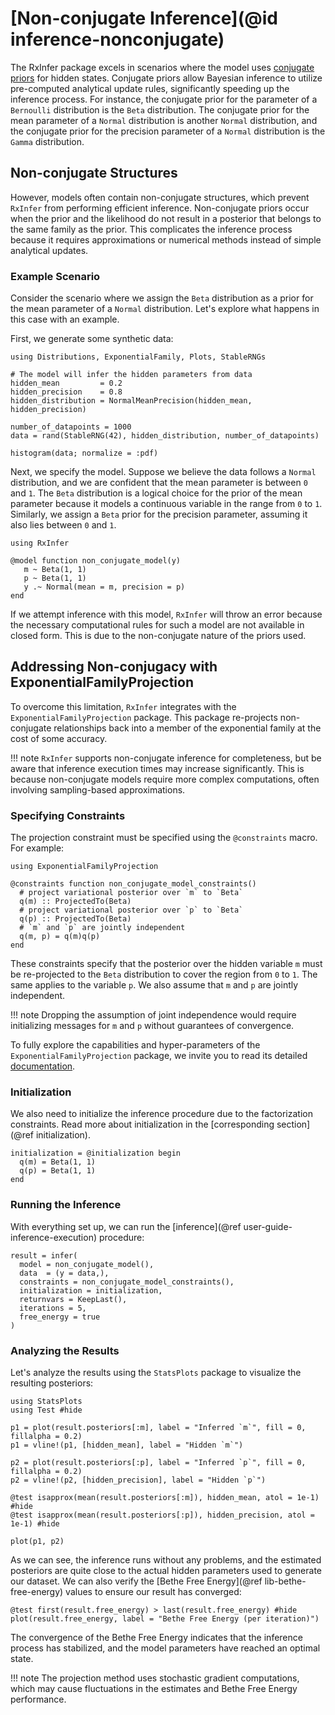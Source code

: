 # [Non-conjugate Inference](@id inference-nonconjugate)

The RxInfer package excels in scenarios where the model uses [conjugate priors](https://en.wikipedia.org/wiki/Conjugate_prior) for hidden states. Conjugate priors allow Bayesian inference to utilize pre-computed analytical update rules, significantly speeding up the inference process. For instance, the conjugate prior for the parameter of a `Bernoulli` distribution is the `Beta` distribution. The conjugate prior for the mean parameter of a `Normal` distribution is another `Normal` distribution, and the conjugate prior for the precision parameter of a `Normal` distribution is the `Gamma` distribution.

## Non-conjugate Structures

However, models often contain non-conjugate structures, which prevent `RxInfer` from performing efficient inference. Non-conjugate priors occur when the prior and the likelihood do not result in a posterior that belongs to the same family as the prior. This complicates the inference process because it requires approximations or numerical methods instead of simple analytical updates.

### Example Scenario

Consider the scenario where we assign the `Beta` distribution as a prior for the mean parameter of a `Normal` distribution. Let's explore what happens in this case with an example.

First, we generate some synthetic data:

```@example non-conjugacy-prior-likelihood
using Distributions, ExponentialFamily, Plots, StableRNGs

# The model will infer the hidden parameters from data
hidden_mean         = 0.2
hidden_precision    = 0.8
hidden_distribution = NormalMeanPrecision(hidden_mean, hidden_precision)

number_of_datapoints = 1000
data = rand(StableRNG(42), hidden_distribution, number_of_datapoints)

histogram(data; normalize = :pdf)
```

Next, we specify the model. Suppose we believe the data follows a `Normal` distribution, and we are confident that the mean parameter is between `0` and `1`. The `Beta` distribution is a logical choice for the prior of the mean parameter because it models a continuous variable in the range from `0` to `1`. Similarly, we assign a `Beta` prior for the precision parameter, assuming it also lies between `0` and `1`.

```@example non-conjugacy-prior-likelihood
using RxInfer

@model function non_conjugate_model(y)
   m ~ Beta(1, 1)
   p ~ Beta(1, 1)
   y .~ Normal(mean = m, precision = p)
end
```

If we attempt inference with this model, `RxInfer` will throw an error because the necessary computational rules for such a model are not available in closed form. This is due to the non-conjugate nature of the priors used.

## Addressing Non-conjugacy with ExponentialFamilyProjection

To overcome this limitation, `RxInfer` integrates with the `ExponentialFamilyProjection` package. This package re-projects non-conjugate relationships back into a member of the exponential family at the cost of some accuracy.

!!! note
    `RxInfer` supports non-conjugate inference for completeness, but be aware that inference execution times may increase significantly. This is because non-conjugate models require more complex computations, often involving sampling-based approximations.

### Specifying Constraints

The projection constraint must be specified using the `@constraints` macro. For example:

```@example non-conjugacy-prior-likelihood
using ExponentialFamilyProjection

@constraints function non_conjugate_model_constraints()
  # project variational posterior over `m` to `Beta`
  q(m) :: ProjectedTo(Beta)
  # project variational posterior over `p` to `Beta`
  q(p) :: ProjectedTo(Beta)
  # `m` and `p` are jointly independent
  q(m, p) = q(m)q(p)
end
```

These constraints specify that the posterior over the hidden variable `m` must be re-projected to the `Beta` distribution to cover the region from `0` to `1`. The same applies to the variable `p`. We also assume that `m` and `p` are jointly independent.

!!! note
    Dropping the assumption of joint independence would require initializing messages for `m` and `p` without guarantees of convergence.

To fully explore the capabilities and hyper-parameters of the `ExponentialFamilyProjection` package, we invite you to read its detailed [documentation](https://github.com/ReactiveBayes/ExponentialFamilyProjection.jl).

### Initialization

We also need to initialize the inference procedure due to the factorization constraints. Read more about initialization in the [corresponding section](@ref initialization).

```@example non-conjugacy-prior-likelihood
initialization = @initialization begin 
  q(m) = Beta(1, 1)
  q(p) = Beta(1, 1)
end
```

### Running the Inference

With everything set up, we can run the [inference](@ref user-guide-inference-execution) procedure:

```@example non-conjugacy-prior-likelihood
result = infer(
  model = non_conjugate_model(),
  data  = (y = data,),
  constraints = non_conjugate_model_constraints(),
  initialization = initialization,
  returnvars = KeepLast(),
  iterations = 5,
  free_energy = true
)
```

### Analyzing the Results

Let's analyze the results using the `StatsPlots` package to visualize the resulting posteriors:

```@example non-conjugacy-prior-likelihood
using StatsPlots
using Test #hide

p1 = plot(result.posteriors[:m], label = "Inferred `m`", fill = 0, fillalpha = 0.2)
p1 = vline!(p1, [hidden_mean], label = "Hidden `m`")

p2 = plot(result.posteriors[:p], label = "Inferred `p`", fill = 0, fillalpha = 0.2)
p2 = vline!(p2, [hidden_precision], label = "Hidden `p`")

@test isapprox(mean(result.posteriors[:m]), hidden_mean, atol = 1e-1) #hide
@test isapprox(mean(result.posteriors[:p]), hidden_precision, atol = 1e-1) #hide

plot(p1, p2)
```

As we can see, the inference runs without any problems, and the estimated posteriors are quite close to the actual hidden parameters used to generate our dataset. We can also verify the [Bethe Free Energy](@ref lib-bethe-free-energy) values to ensure our result has converged:

```@example non-conjugacy-prior-likelihood
@test first(result.free_energy) > last(result.free_energy) #hide
plot(result.free_energy, label = "Bethe Free Energy (per iteration)")
```

The convergence of the Bethe Free Energy indicates that the inference process has stabilized, and the model parameters have reached an optimal state.

!!! note
    The projection method uses stochastic gradient computations, which may cause fluctuations in the estimates and Bethe Free Energy performance.